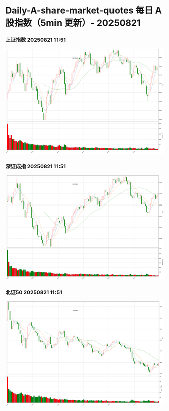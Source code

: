 
# Daily-A-share-market-quotes 每日 A 股指数（5min 更新）- 20250821

### 上证指数 20250821 11:51
![](./fig/2025/8/20250821-sh000001.png)

### 深证成指 20250821 11:51
![](./fig/2025/8/20250821-sz399001.png)

### 北证50 20250821 11:51
![](./fig/2025/8/20250821-bj899050.png)
